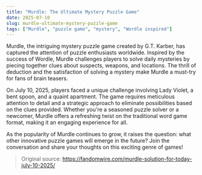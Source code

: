 ```yaml
---
title: "Murdle: The Ultimate Mystery Puzzle Game"
date: 2025-07-10
slug: murdle-ultimate-mystery-puzzle-game
tags: ["Murdle", "puzzle game", "mystery", "Wordle inspired"]
---
```

Murdle, the intriguing mystery puzzle game created by G.T. Karber, has captured the attention of puzzle enthusiasts worldwide. Inspired by the success of Wordle, Murdle challenges players to solve daily mysteries by piecing together clues about suspects, weapons, and locations. The thrill of deduction and the satisfaction of solving a mystery make Murdle a must-try for fans of brain teasers.

On July 10, 2025, players faced a unique challenge involving Lady Violet, a bent spoon, and a quaint apartment. The game requires meticulous attention to detail and a strategic approach to eliminate possibilities based on the clues provided. Whether you're a seasoned puzzle solver or a newcomer, Murdle offers a refreshing twist on the traditional word game format, making it an engaging experience for all.

As the popularity of Murdle continues to grow, it raises the question: what other innovative puzzle games will emerge in the future? Join the conversation and share your thoughts on this exciting genre of games!

> Original source: https://fandomwire.com/murdle-solution-for-today-july-10-2025/